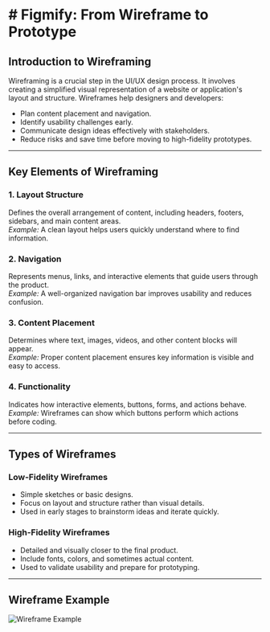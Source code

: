 # # Figmify: From Wireframe to Prototype

## Introduction to Wireframing
Wireframing is a crucial step in the UI/UX design process. It involves creating a simplified visual representation of a website or application's layout and structure. Wireframes help designers and developers:

- Plan content placement and navigation.
- Identify usability challenges early.
- Communicate design ideas effectively with stakeholders.
- Reduce risks and save time before moving to high-fidelity prototypes.

---

## Key Elements of Wireframing

### 1. Layout Structure
Defines the overall arrangement of content, including headers, footers, sidebars, and main content areas.  
*Example:* A clean layout helps users quickly understand where to find information.

### 2. Navigation
Represents menus, links, and interactive elements that guide users through the product.  
*Example:* A well-organized navigation bar improves usability and reduces confusion.

### 3. Content Placement
Determines where text, images, videos, and other content blocks will appear.  
*Example:* Proper content placement ensures key information is visible and easy to access.

### 4. Functionality
Indicates how interactive elements, buttons, forms, and actions behave.  
*Example:* Wireframes can show which buttons perform which actions before coding.

---

## Types of Wireframes

### Low-Fidelity Wireframes
- Simple sketches or basic designs.
- Focus on layout and structure rather than visual details.
- Used in early stages to brainstorm ideas and iterate quickly.

### High-Fidelity Wireframes
- Detailed and visually closer to the final product.
- Include fonts, colors, and sometimes actual content.
- Used to validate usability and prepare for prototyping.

---

## Wireframe Example
![Wireframe Example]([images/wireframe.png](https://www.figma.com/design/E2BRqdPcKkrnX6hLGPto8Z/Project-Airbnb?node-id=121-1181&t=7qLXXQxl1SZ9jFVi-1))

